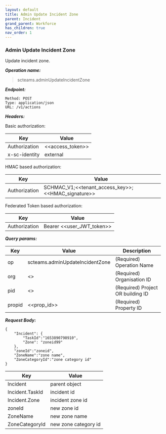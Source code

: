 ```yaml
---
layout: default
title: Admin Update Incident Zone
parent: Incident
grand_parent: Workforce
has_children: true
nav_order: 1
---
```


### Admin Update Incident Zone

Update incident zone.

***Operation name:***

> scteams.adminUpdateIncidentZone

***Endpoint:***

```
Method: POST
Type: application/json
URL: /v1/actions
```

***Headers:***

Basic authorization:

|Key|Value|
|---|---|
|Authorization|<<access_token>>|
|x-sc-identity|external|

HMAC based authorization:

|Key|Value|
|---|---|
|Authorization|SCHMAC_V1;<<tenant_access_key>>;<<HMAC_signature>>|

Federated Token based authorization:

|Key|Value|
|---|---|
|Authorization|Bearer <<user_JWT_token>>|

***Query params:***

| Key | Value | Description |
| --- | ------|-------------|
| op | scteams.adminUpdateIncidentZone | (Required) Operation Name |
| org | <<org>> | (Required) Organisation ID |
| pid | <<pid>> | (Required) Project OR building ID |
| propid | <<prop_id>> | (Required) Property ID |


***Request Body:***

```
{
    "Incident": {
        "TaskId":"1653890798910",
        "Zone": "zoneid99"
    },
    "zoneId":"zoneid",
    "ZoneName":"zone name",
    "ZoneCategoryId":"zone category id"
}
```

|Key|Value|
|---|---|
|Incident|parent object|
|Incident.TaskId|incident id|
|Incident.Zone|incident zone id|
|zoneId|new zone id|
|ZoneName|new zone name|
|ZoneCategoryId|new zone category id|